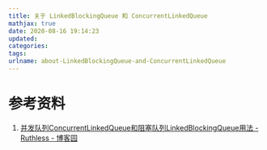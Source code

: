 ```yaml
---
title: 关于 LinkedBlockingQueue 和 ConcurrentLinkedQueue
mathjax: true
date: 2020-08-16 19:14:23
updated:
categories:
tags:
urlname: about-LinkedBlockingQueue-and-ConcurrentLinkedQueue
---
```




<!-- more -->







# 参考资料

1. [并发队列ConcurrentLinkedQueue和阻塞队列LinkedBlockingQueue用法 - Ruthless - 博客园](https://www.cnblogs.com/linjiqin/archive/2013/05/30/3108188.html)